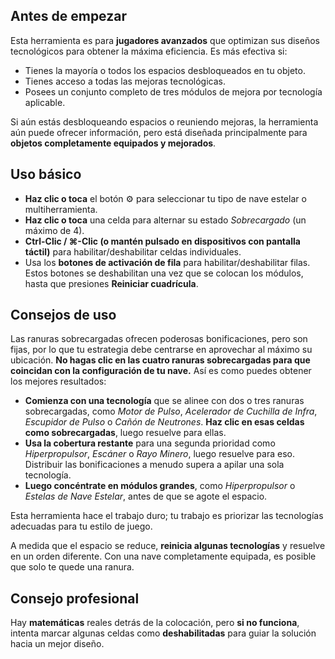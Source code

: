 ## Antes de empezar

Esta herramienta es para **jugadores avanzados** que optimizan sus diseños tecnológicos para obtener la máxima eficiencia. Es más efectiva si:

- Tienes la mayoría o todos los espacios desbloqueados en tu objeto.
- Tienes acceso a todas las mejoras tecnológicas.
- Posees un conjunto completo de tres módulos de mejora por tecnología aplicable.

Si aún estás desbloqueando espacios o reuniendo mejoras, la herramienta aún puede ofrecer información, pero está diseñada principalmente para **objetos completamente equipados y mejorados**.

## Uso básico

- **Haz clic o toca** el botón ⚙️ para seleccionar tu tipo de nave estelar o multiherramienta.
- **Haz clic o toca** una celda para alternar su estado _Sobrecargado_ (un máximo de 4).
- **Ctrl-Clic / ⌘-Clic (o mantén pulsado en dispositivos con pantalla táctil)** para habilitar/deshabilitar celdas individuales.
- Usa los **botones de activación de fila** para habilitar/deshabilitar filas. Estos botones se deshabilitan una vez que se colocan los módulos, hasta que presiones **Reiniciar cuadrícula**.

## Consejos de uso

Las ranuras sobrecargadas ofrecen poderosas bonificaciones, pero son fijas, por lo que tu estrategia debe centrarse en aprovechar al máximo su ubicación. **No hagas clic en las cuatro ranuras sobrecargadas para que coincidan con la configuración de tu nave.** Así es como puedes obtener los mejores resultados:

- **Comienza con una tecnología** que se alinee con dos o tres ranuras sobrecargadas, como _Motor de Pulso_, _Acelerador de Cuchilla de Infra_, _Escupidor de Pulso_ o _Cañón de Neutrones_. **Haz clic en esas celdas como sobrecargadas**, luego resuelve para ellas.
- **Usa la cobertura restante** para una segunda prioridad como _Hiperpropulsor_, _Escáner_ o _Rayo Minero_, luego resuelve para eso. Distribuir las bonificaciones a menudo supera a apilar una sola tecnología.
- **Luego concéntrate en módulos grandes**, como _Hiperpropulsor_ o _Estelas de Nave Estelar_, antes de que se agote el espacio.

Esta herramienta hace el trabajo duro; tu trabajo es priorizar las tecnologías adecuadas para tu estilo de juego.

A medida que el espacio se reduce, **reinicia algunas tecnologías** y resuelve en un orden diferente. Con una nave completamente equipada, es posible que solo te quede una ranura.

## Consejo profesional

Hay **matemáticas** reales detrás de la colocación, pero **si no funciona**, intenta marcar algunas celdas como **deshabilitadas** para guiar la solución hacia un mejor diseño.
